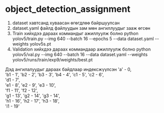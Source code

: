 # object_detection_assignment
1. dataset хавтсанд хуваасан өгөгдлөө байршуулсан
2. dataset.yaml файлд файлуудын зам мөн ангиллуудыг зааж өгсөн
3. Train хийхдээ дараах коммандыг ажиллуулж болно
python yolov5/train.py --img 640 --batch 16 --epochs 5 --data dataset.yaml --weights yolov5s.pt
4. Validation хийхдээ дараах коммандаар ажиллуулж болно
python yolov5/val.py --img 640 --batch 16 --data dataset.yaml --weights yolov5/runs/train/exp9/weights/best.pt

Дэд ангилалуудыг дараах байдлаар индексжүүлсэн
    'a' - 0,  
    'b1 - 1', 'b2 - 2', 'b3 - 3', 'b4 - 4', 
    'c1 - 5', 'c2 - 6',             
    'd1 - 7',                 
    'e1 - 8', 'e2 - 9', 'e3 - 10',       
    'f1 - 11', 'f2 - 12',               
    'g1 - 13', 'g2 - 14', 'g3 - 14',        
    'h1 - 16', 'h2 - 17', 'h3 - 18',        
    'i1 - 19'   